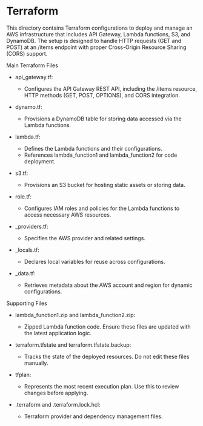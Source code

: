 # Terraform 

This directory contains Terraform configurations to deploy and manage an AWS infrastructure that includes API Gateway, Lambda functions, S3, and DynamoDB. The setup is designed to handle HTTP requests (GET and POST) at an /items endpoint with proper Cross-Origin Resource Sharing (CORS) support.

Main Terraform Files

- api_gateway.tf:
    - Configures the API Gateway REST API, including the /items resource, HTTP methods (GET, POST, OPTIONS), and CORS integration.

- dynamo.tf:
    - Provisions a DynamoDB table for storing data accessed via the Lambda functions.

- lambda.tf:
    - Defines the Lambda functions and their configurations.
    - References lambda_function1 and lambda_function2 for code deployment.

- s3.tf:
    - Provisions an S3 bucket for hosting static assets or storing data.

- role.tf:
    - Configures IAM roles and policies for the Lambda functions to access necessary AWS resources.

- _providers.tf:
    - Specifies the AWS provider and related settings.

- _locals.tf:
    - Declares local variables for reuse across configurations.

- _data.tf:
    - Retrieves metadata about the AWS account and region for dynamic configurations.

Supporting Files

- lambda_function1.zip and lambda_function2.zip:
    - Zipped Lambda function code. Ensure these files are updated with the latest application logic.

- terraform.tfstate and terraform.tfstate.backup:
    - Tracks the state of the deployed resources. Do not edit these files manually.

- tfplan:
    - Represents the most recent execution plan. Use this to review changes before applying.

- .terraform and .terraform.lock.hcl:
    - Terraform provider and dependency management files.